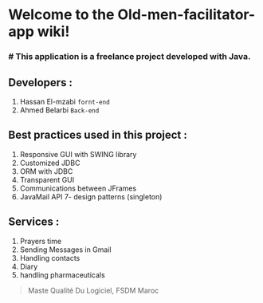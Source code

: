 # Welcome to the Old-men-facilitator-app wiki!

### # This application is a freelance project developed with Java. 

## Developers : 

1.  Hassan El-mzabi  `fornt-end`
2.  Ahmed Belarbi `Back-end`

## Best practices used in this project : 

1. Responsive GUI with SWING library
2. Customized JDBC 
3. ORM with JDBC
4. Transparent GUI
5. Communications between JFrames 
6. JavaMail API
7- design patterns (singleton)

## Services : 

1. Prayers time 
2. Sending Messages in Gmail
3. Handling contacts
4. Diary
5. handling pharmaceuticals

> Maste Qualité Du Logiciel, FSDM Maroc
